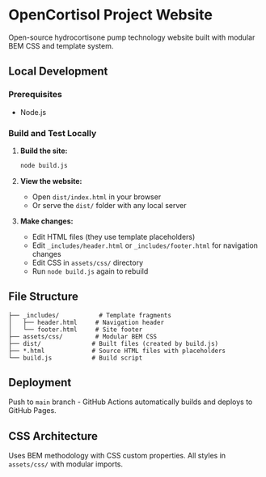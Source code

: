 # OpenCortisol Project Website

Open-source hydrocortisone pump technology website built with modular BEM CSS and template system.

## Local Development

### Prerequisites
- Node.js

### Build and Test Locally

1. **Build the site:**
   ```bash
   node build.js
   ```

2. **View the website:**
   - Open `dist/index.html` in your browser
   - Or serve the `dist/` folder with any local server

3. **Make changes:**
   - Edit HTML files (they use template placeholders)
   - Edit `_includes/header.html` or `_includes/footer.html` for navigation changes
   - Edit CSS in `assets/css/` directory
   - Run `node build.js` again to rebuild

## File Structure

```
├── _includes/           # Template fragments
│   ├── header.html     # Navigation header
│   └── footer.html     # Site footer
├── assets/css/         # Modular BEM CSS
├── dist/              # Built files (created by build.js)
├── *.html             # Source HTML files with placeholders
└── build.js           # Build script
```

## Deployment

Push to `main` branch - GitHub Actions automatically builds and deploys to GitHub Pages.

## CSS Architecture

Uses BEM methodology with CSS custom properties. All styles in `assets/css/` with modular imports.